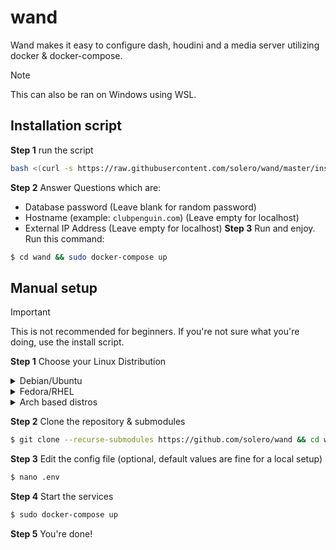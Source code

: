 # wand

Wand makes it easy to configure dash, houdini and a media server utilizing docker & docker-compose.

> [!NOTE]
> This can also be ran on Windows using WSL.

## Installation script
**Step 1** run the script
```bash
bash <(curl -s https://raw.githubusercontent.com/solero/wand/master/install.sh)
```
**Step 2** Answer Questions which are:
* Database password (Leave blank for random password)
* Hostname (example: `clubpenguin.com`) (Leave empty for localhost)
* External IP Address (Leave empty for localhost)
**Step 3** Run and enjoy.
Run this command:
```bash
$ cd wand && sudo docker-compose up
```
## Manual setup

> [!IMPORTANT]
> This is not recommended for beginners. If you're not sure what you're doing, use the install script.

**Step 1** Choose your Linux Distribution

<details>
  <summary>Debian/Ubuntu</summary>

```bash
$ sudo apt update
$ sudo apt install git curl
$ curl -fsSL https://get.docker.com -o get-docker.sh
$ sh get-docker.sh
$ sudo curl -L "https://github.com/docker/compose/releases/download/v2.20.3/docker-compose-$(uname -s)-$(uname -m)" -o /usr/local/bin/docker-compose
$ sudo chmod +x /usr/local/bin/docker-compose
```
</details>

<details>
  <summary>Fedora/RHEL</summary>
  
```bash
$ sudo dnf update
$ sudo dnf install git curl
$ curl -fsSL https://get.docker.com -o get-docker.sh
$ sh get-docker.sh
$ sudo curl -L "https://github.com/docker/compose/releases/download/v2.20.3/docker-compose-$(uname -s)-$(uname -m)" -o /usr/local/bin/docker-compose
$ sudo chmod +x /usr/local/bin/docker-compose
```
</details>

<details>
  <summary>Arch based distros</summary>
  
```bash
$ sudo pacman -Syu
$ sudo pacman -S docker docker-compose git curl
$ systemctl start docker.service
$ systemctl enable docker.service
```
</details>


**Step 2** Clone the repository & submodules
```bash
$ git clone --recurse-submodules https://github.com/solero/wand && cd wand
```

**Step 3** Edit the config file (optional, default values are fine for a local setup)
```bash
$ nano .env
```

**Step 4** Start the services
```bash
$ sudo docker-compose up
```

**Step 5** You're done!
